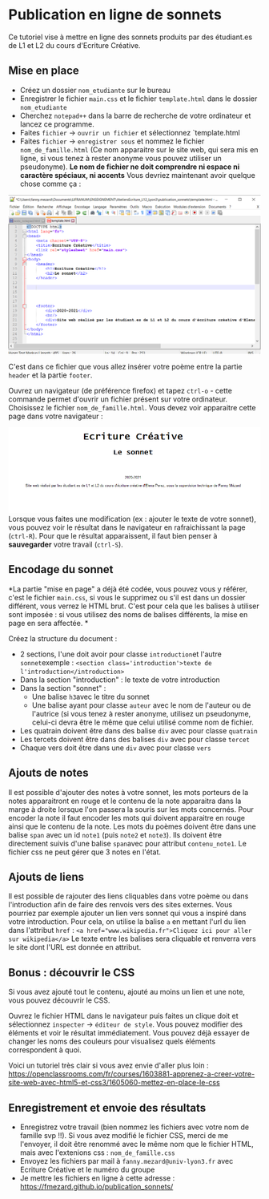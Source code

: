 # Publication en ligne de sonnets 

Ce tutoriel vise à mettre en ligne des sonnets produits par des étudiant.es de L1 et L2 du cours d'Ecriture Créative. 

## Mise en place 

- Créez un dossier `nom_etudiante` sur le bureau
- Enregistrer le fichier `main.css` et le fichier `template.html` dans le dossier `nom_etudiante`
- Cherchez `notepad++` dans la barre de recherche de votre ordinateur et lancez ce programme. 
- Faites `fichier` → `ouvrir un fichier` et sélectionnez `template.html
- Faites `fichier` → `enregistrer sous` et nommez le fichier `nom_de_famille.html` (Ce nom apparaitre sur le site web, qui sera mis en ligne, si vous tenez à rester anonyme vous pouvez utiliser un pseudonyme). **Le nom de fichier ne doit comprendre ni espace ni caractère spéciaux, ni accents** 
Vous devriez maintenant avoir quelque chose comme ça :

![1828ef6b52e4d3c140eae094b425f884.png](images/1828ef6b52e4d3c140eae094b425f884.png)

C'est dans ce fichier que vous allez insérer votre poème entre la partie `header` et la partie `footer`.

Ouvrez un navigateur (de préférence firefox) et tapez `ctrl-o` - cette commande permet d'ouvrir un fichier présent sur votre ordinateur. Choisissez le fichier `nom_de_famille.html`. Vous devez voir apparaitre cette page dans votre navigateur : 

![953b893c14817bba3ec2af2c0c734113.png](images/953b893c14817bba3ec2af2c0c734113.png)
 Lorsque vous faites une modification (ex : ajouter le texte de votre sonnet), vous pouvez voir le résultat dans le navigateur en rafraichissant la page (`ctrl-R`). Pour que le résultat apparaissent, il faut bien penser à **sauvegarder** votre travail (`ctrl-S`). 

## Encodage du sonnet 
*La partie "mise en page" a déjà été codée, vous pouvez vous y référer, c'est le fichier `main.css`, si vous le supprimez ou s'il est dans un dossier différent, vous verrez le HTML brut. C'est pour cela que les balises à utiliser sont imposée : si vous utilisez des noms de balises différents, la mise en page en sera affectée. *

Créez la structure du document : 
- 2 sections, l'une doit avoir pour classe `introduction`et l'autre `sonnet`exemple : `<section class='introduction'>texte de l'introduction</introduction>`
- Dans la section "introduction" : le texte de votre introduction
- Dans la section "sonnet" : 
    - Une balise `h3`avec le titre du sonnet
    - Une balise ayant pour classe `auteur` avec le nom de l'auteur ou de l'autrice (si vous tenez à rester anonyme, utilisez un pseudonyme, celui-ci devra être le même que celui utilisé comme nom de fichier.
- Les quatrain doivent être dans des balise `div` avec pour classe `quatrain`
- Les tercets doivent être dans des balises `div` avec pour classe `tercet`
- Chaque vers doit être dans une `div` avec pour classe `vers`

## Ajouts de notes 
Il est possible d'ajouter des notes à votre sonnet, les mots porteurs de la notes apparaitront en rouge et le contenu de la note apparaitra dans la marge à droite lorsque l'on passera la souris sur les mots concernés. Pour encoder la note il faut encoder les mots qui doivent apparaitre en rouge ainsi que le contenu de la note. Les mots du poèmes doivent être dans une balise `span` avec un id `note1` (puis `note2` et `note3`). Ils doivent être directement suivis d'une balise `span`avec pour attribut `contenu_note1`. Le fichier css ne peut gérer que 3 notes en l'état.  

## Ajouts de liens 
Il est possible de rajouter des liens cliquables dans votre poème ou dans l'introduction afin de faire des renvois vers des sites externes. Vous pourriez par exemple ajouter un lien vers sonnet qui vous a inspiré dans votre introduction. Pour cela, on utilise la balise `a` en mettant l'url du lien dans l'attribut `href` : `<a href="www.wikipedia.fr">Cliquez ici pour aller sur wikipedia</a>` Le texte entre les balises sera cliquable et renverra vers le site dont l'URL est donnée en attribut. 


## Bonus : découvrir le CSS 

Si vous avez ajouté tout le contenu, ajouté au moins un lien et une note, vous pouvez découvrir le CSS. 

Ouvrez le fichier HTML dans le navigateur puis faites un clique doit et sélectionnez `inspecter` → `éditeur de style`. Vous pouvez modifier des éléments et voir le résultat immédiatement. Vous pouvez déjà essayer de changer les noms des couleurs pour visualisez quels éléments correspondent à quoi. 

Voici un tutoriel très clair si vous avez envie d'aller plus loin : https://openclassrooms.com/fr/courses/1603881-apprenez-a-creer-votre-site-web-avec-html5-et-css3/1605060-mettez-en-place-le-css

## Enregistrement et envoie des résultats
- Enregistrez votre travail (bien nommez les fichiers avec votre nom de famille svp !!). Si vous avez modifié le fichier CSS, merci de me l'envoyer, il doit être renommé avec le même nom que le fichier HTML, mais avec l'extenions css : `nom_de_famille.css`
- Envoyez les fichiers par mail à `fanny.mezard@univ-lyon3.fr` avec Ecriture Créative et le numéro du groupe 
- Je mettre les fichiers en ligne à cette adresse : https://fmezard.github.io/publication_sonnets/

